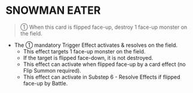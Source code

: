 # SNOWMAN EATER

> ① When this card is flipped face-up, destroy 1 face-up monster on the field.

*   The ① mandatory Trigger Effect activates & resolves on the field.
    *   This effect targets 1 face-up monster on the field.
    *   If the target is flipped face-down, it is not destroyed.
    *   This effect can activate when flipped face-up by a card effect (no Flip Summon required).
    *   This effect can activate in Substep 6 - Resolve Effects if flipped face-up by Battle.
